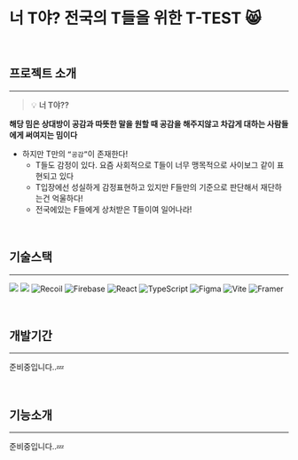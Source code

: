 # 너 T야? 전국의 T들을 위한 T-TEST 😸

<br />

## 프로젝트 소개

<hr />

> 💡 **너 T야??**

**해당 밈은 상대방이 공감과 따뜻한 말을 원할 때 공감을 해주지않고 차갑게 대하는 사람들에게 써여지는 밈이다**

- 하지만 T만의 `“공감”`이 존재한다!
  - T들도 감정이 있다. 요즘 사회적으로 T들이 너무 맹목적으로 사이보그 같이 표현되고 있다
  - T입장에선 성실하게 감정표현하고 있지만 F들만의 기준으로 판단해서 재단하는건 억울하다!
  - 전국에있는 F들에게 상처받은 T들이여 일어나라!

<br />

## 기술스택

<hr />

<img src="https://img.shields.io/badge/html5-E34F26?style=for-the-badge&logo=html5&logoColor=white"> <img src="https://img.shields.io/badge/tailwind-1572B6?style=for-the-badge&logo=tailwindcss&logoColor=white"> <img alt="Recoil" src ="https://img.shields.io/badge/Recoil-3578E5.svg?&style=for-the-badge&logo=Recoil&logoColor=white"/> <img alt="Firebase" src ="https://img.shields.io/badge/Firebase-FFCA28.svg?&style=for-the-badge&logo=Firebase&logoColor=white"/> <img alt="React" src ="https://img.shields.io/badge/React-61DAFB.svg?&style=for-the-badge&logo=React&logoColor=white"/> <img alt="TypeScript" src ="https://img.shields.io/badge/TypeScript-3178C6.svg?&style=for-the-badge&logo=TypeScript&logoColor=white"/> <img alt="Figma" src ="https://img.shields.io/badge/Figma-F24E1E.svg?&style=for-the-badge&logo=Figma&logoColor=white"/> <img alt="Vite" src ="https://img.shields.io/badge/Vite-646CFF.svg?&style=for-the-badge&logo=Figma&logoColor=white"/> <img alt="Framer" src ="https://img.shields.io/badge/Framer-0055FF.svg?&style=for-the-badge&logo=Framer&logoColor=white"/>

<br />

## 개발기간

<hr />

준비중입니다..💤

<br />

## 기능소개

<hr />

준비중입니다..💤

<br />
